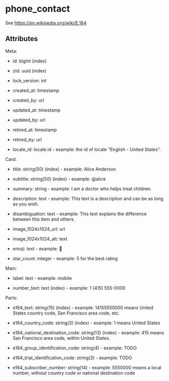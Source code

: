 # phone_contact

See https://en.wikipedia.org/wiki/E.164


## Attributes

Meta:

  * id: bigint (index)

  * zid: uuid (index)

  * lock_version: int

  * created_at: timestamp

  * created_by: url

  * updated_at: timestamp

  * updated_by: url

  * retired_at: timestamp

  * retired_by: url

  * locale_id: locale.id - example: the id of locale "English - United States".

Card:

  * title: string(50) (index) - example: Alice Anderson

  * subtitle: string(50) (index) - example: @alice

  * summary: string - example: I am a doctor who helps treat children.

  * description: text - example: This text is a description and can be as long as you wish.

  * disambiguation: text - example: This text explains the difference between this item and others.

  * image_1024x1024_url: url

  * image_1024x1024_alt: text

  * emoji: text - example: 🚀

  * star_count: integer - example: 5 for the best rating

Main:

  * label: text - example: mobile

  * number_text: text (index) - example: 1 (415) 555-0000

Parts:

  * e164_text: string(15) (index) - example: 14155550000 means United States country code, San Francisco area code, etc.

  * e164_country_code: string(3) (index) - example: 1 means United States

  * e164_national_destination_code: string(13) (index) - example: 415 means San Francisco area code, within United States.

  * e164_group_identification_code: string(4) - example: TODO

  * e164_trial_identification_code: string(3) - example: TODO

  * e164_subscriber_number: string(14) - example: 5550000 means a local number, without country code or national destination code

